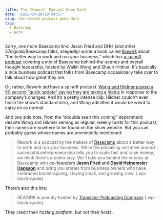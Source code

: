 ```yaml
---
title: The ‘Rework’ Podcast Goes Dark
date: '2021-04-28T18:54:57'
slug: the-rework-podcast-goes-dark
tags:
  - Basecamp
  - Work
---
```


Sorry, one more Basecamp link: Jason Fried and DHH (and other 37signals/Basecamp folks, allegedly) wrote a book called _[Rework](https://basecamp.com/books/rework)_ about “the better way to work and run your business,” which has [a spinoff podcast](http://rework.fm) covering a mix of Basecamp behind-the-scenes and overall thought leadership, hosted by Wailin Wong and Shaun Hildner. It’s basically a nice business podcast that folks from Basecamp occasionally take over to talk about how great they are.

Or, rather, Rework _did_ have a spinoff podcast. [Wong and Hildner posted a 90 second “quick update” saying they are taking a hiatus](https://share.transistor.fm/s/aea77cb6) in response to the company’s changes. And it’s a pretty intense clip: Hildner couldn’t even finish the show’s standard intro, and Wong admitted it would be weird to carry on as normal.

And one side note, from the “shoulda seen this coming” department: despite Wong and Hildner serving as regular, weekly hosts for this podcast, their names are nowhere to be found on the show website. But you can probably guess whose names _are_ prominently mentioned:

> Rework is a podcast by the makers of <a rel="noreferrer noopener" href="https://www.basecamp.com/" target="_blank">Basecamp</a> about a better way to work and run your business. While the prevailing narrative around successful entrepreneurship tells you to scale fast and raise money, we think there’s a better way. We’ll take you behind the scenes at Basecamp with <strong>co-founders <a rel="noreferrer noopener" href="https://twitter.com/jasonfried" target="_blank">Jason Fried</a> and <a rel="noreferrer noopener" href="https://twitter.com/dhh" target="_blank">David Heinemeier Hansson</a></strong> and bring you stories from business owners who have embraced bootstrapping, staying small, and growing slow.
{.wp-block-quote}

There’s also this line:

> REWORK is proudly hosted by <a rel="noreferrer noopener" href="https://transistor.fm/" target="_blank">Transistor Podcasting Company</a>
{.wp-block-quote}

They credit their _hosting platform_, but not their _hosts_.
